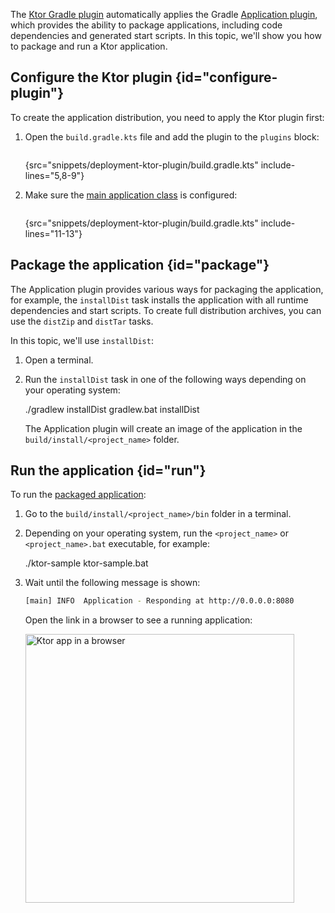 [//]: # (title: Create the application distribution)

<tldr>
<var name="example_name" value="deployment-ktor-plugin"/>
<include from="lib.topic" element-id="download_example"/>
</tldr>

The [Ktor Gradle plugin](https://github.com/ktorio/ktor-build-plugins) automatically applies the 
Gradle [Application plugin](https://docs.gradle.org/current/userguide/application_plugin.html), 
which provides the ability to package applications, including code dependencies and generated start scripts. 
In this topic, we'll show you how to package and run a Ktor application.


## Configure the Ktor plugin {id="configure-plugin"}
To create the application distribution, you need to apply the Ktor plugin first:
1. Open the `build.gradle.kts` file and add the plugin to the `plugins` block:
   ```kotlin
   ```
   {src="snippets/deployment-ktor-plugin/build.gradle.kts" include-lines="5,8-9"}

2. Make sure the [main application class](server-dependencies.topic#create-entry-point) is configured:
   ```kotlin
   ```
   {src="snippets/deployment-ktor-plugin/build.gradle.kts" include-lines="11-13"}


## Package the application {id="package"}
The Application plugin provides various ways for packaging the application, for example, the `installDist` task installs the application with all runtime dependencies and start scripts. To create full distribution archives, you can use the `distZip` and `distTar` tasks.

In this topic, we'll use `installDist`:
1. Open a terminal.
2. Run the `installDist` task in one of the following ways depending on your operating system:
   
   <tabs group="os">
   <tab title="Linux/macOS" group-key="unix">
   <code-block>./gradlew installDist</code-block>
   </tab>
   <tab title="Windows" group-key="windows">
   <code-block>gradlew.bat installDist</code-block>
   </tab>
   </tabs>

   The Application plugin will create an image of the application in the `build/install/<project_name>` folder. 


## Run the application {id="run"}
To run the [packaged application](#package):
1. Go to the `build/install/<project_name>/bin` folder in a terminal.
2. Depending on your operating system, run the `<project_name>` or `<project_name>.bat` executable, for example:

   <snippet id="run_executable">
   <tabs group="os">
   <tab title="Linux/macOS" group-key="unix">
   <code-block>./ktor-sample</code-block>
   </tab>
   <tab title="Windows" group-key="windows">
   <code-block>ktor-sample.bat</code-block>
   </tab>
   </tabs>
   </snippet>
   
3. Wait until the following message is shown:
   ```Bash
   [main] INFO  Application - Responding at http://0.0.0.0:8080
   ```
   Open the link in a browser to see a running application:

   <img src="ktor_idea_new_project_browser.png" alt="Ktor app in a browser" width="430"/>